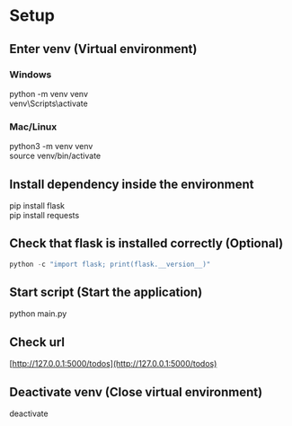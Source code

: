# Setup

## Enter venv (Virtual environment)

### Windows  

python -m venv venv  
venv\Scripts\activate

### Mac/Linux

python3 -m venv venv  
source venv/bin/activate

## Install dependency inside the environment

pip install flask  
pip install requests

## Check that flask is installed correctly (Optional)

```py
python -c "import flask; print(flask.__version__)"
```

## Start script (Start the application)

python main.py

## Check url

[http://127.0.0.1:5000/todos](http://127.0.0.1:5000/todos)

## Deactivate venv (Close virtual environment)

deactivate  
